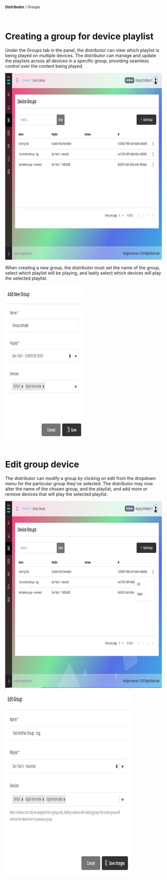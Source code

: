 <small><b>Distributor</b> / Groups</small>

<br />
<h1>Creating a group for device playlist</h1>
<div class="description">
    <p>
        Under the Groups tab in the panel, the distributor can view which playlist is being played on multiple devices. The distributor can manage and update the playlists across all devices in a specific group, providing seamless control over the content being played.
    </p>
    <img src="/images/image508.png" alt="group_create_playlist" width="100%" height="600">
</div>
<div class="description">
    <p>
       When creating a new group, the distributor must set the name of the group, select which playlist will be playing, and lastly select which devices will play the selected playlist.
    </p>
    <img src="/images/image509.png" alt="add_new_group" width="50%" height="500">
</div>

<br />
<h1>Edit group device</h1>
<div class="description">
    <p>
        The distributor can modify a group by clicking on edit from the dropdown menu for the particular group they've selected. The distributor may now alter the name of the chosen group, and the playlist, and add more or remove devices that will play the selected playlist.
    </p>
    <img src="/images/image510.png" alt="edit_device_group" width="100%" height="600">
    <img src="/images/image511.png" alt="edit_device_group" width="80%" height="600">
</div>